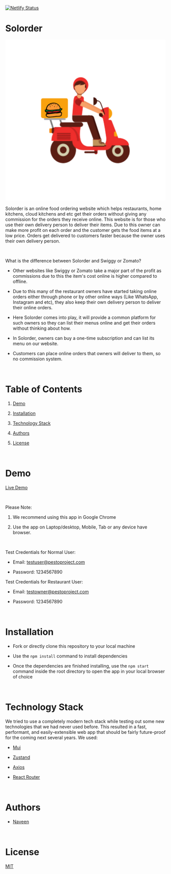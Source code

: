 [![Netlify Status](https://api.netlify.com/api/v1/badges/3a60744f-678f-4f08-a360-7d2e2dcb6560/deploy-status)](https://solorder.netlify.app/)

  

# Solorder

  

![Solorder Icon](./public/logo512.png)

  

Solorder is an online food ordering website which helps restaurants, home kitchens, cloud kitchens and etc get their orders without giving any commission for the orders they receive online. This website is for those who use their own delivery person to deliver their items. Due to this owner can make more profit on each order and the customer gets the food items at a low price. Orders get delivered to customers faster because the owner uses their own delivery person.

<br/>

What is the difference between Solorder and Swiggy or Zomato?

-   Other websites like Swiggy or Zomato take a major part of the profit as commissions due to this the item's cost online is higher compared to offline.
    
-   Due to this many of the restaurant owners have started taking online orders either through phone or by other online ways (Like WhatsApp, Instagram and etc), they also keep their own delivery person to deliver their online orders.
    
-   Here Solorder comes into play, it will provide a common platform for such owners so they can list their menus online and get their orders without thinking about how.
    
-   In Solorder, owners can buy a one-time subscription and can list its menu on our website.
    
-   Customers can place online orders that owners will deliver to them, so no commission system.

  

<br/>

  

# Table of Contents

  

1. [Demo](#demo)

2. [Installation](#installation)

3. [Technology Stack](#technology-stack)

4. [Authors](#authors)

5. [License](#license)

  

<br/>

  

# Demo

  

[Live Demo](https://solorder.netlify.app/)

  

<br/>

  

Please Note:

  

1. We recommend using this app in Google Chrome

2. Use the app on Laptop/desktop, Mobile, Tab or any device have browser.

<br/>

Test Credentials for Normal User:

- Email: testuser@pestoproject.com

- Password: 1234567890

Test Credentials for Restaurant User:

- Email: testowner@pestoproject.com

- Password: 1234567890

 
<br/>

  

# Installation

  

- Fork or directly clone this repository to your local machine

- Use the `npm install` command to install dependencies

- Once the dependencies are finished installing, use the `npm start` command inside the root directory to open the app in your local browser of choice

  

<br/>

  

# Technology Stack

  

We tried to use a completely modern tech stack while testing out some new technologies that we had never used before. This resulted in a fast, performant, and easily-extensible web app that should be fairly future-proof for the coming next several years. We used:

  

- [Mui](https://mui.com//)

- [Zustand](https://zustand-demo.pmnd.rs/)

- [Axios](https://axios-http.com/docs/intro)

- [React Router](https://reactrouter.com/en/main)

  

<br/>

  

# Authors

  

- [Naveen](https://github.com/sauravarora041294)

<br/>

  

# License

  

[MIT](https://opensource.org/licenses/MIT)